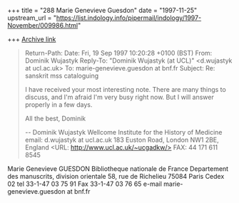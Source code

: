 +++
title = "288 Marie Genevieve Guesdon"
date = "1997-11-25"
upstream_url = "https://list.indology.info/pipermail/indology/1997-November/009986.html"

+++
[Archive link](https://list.indology.info/pipermail/indology/1997-November/009986.html)

>Return-Path: <ucgadkw at ucl.ac.uk>
>Date: Fri, 19 Sep 1997 10:20:28 +0100 (BST)
>From: Dominik Wujastyk <ucgadkw at ucl.ac.uk>
>Reply-To: "Dominik Wujastyk (at UCL)" <d.wujastyk at ucl.ac.uk>
>To: marie-genevieve.guesdon at bnf.fr
>Subject: Re: sanskrit mss cataloguing
>
>I have received your most interesting note.  There are many things to
>discuss, and I'm afraid I'm very busy right now.  But I will answer
>properly in a few days.
>
>All the best,
>Dominik
>
>--
>Dominik Wujastyk               Wellcome Institute for the History of Medicine
>email: d.wujastyk at ucl.ac.uk          183 Euston Road, London NW1 2BE, England
><URL: http://www.ucl.ac.uk/~ucgadkw/>                    FAX: 44 171 611 8545
>
>
>
>
>
Marie Genevieve GUESDON
Bibliotheque nationale de France
Departement des manuscrits, division orientale
58, rue de Richelieu
75084 Paris Cedex 02
tel 33-1-47 03 75 91
Fax 33-1-47 03 76 65
e-mail marie-genevieve.guesdon at bnf.fr



